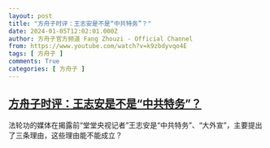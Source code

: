 ```yaml
---
layout: post
title: "方舟子时评：王志安是不是“中共特务”？"
date: 2024-01-05T12:02:01.000Z
author: 方舟子官方频道 Fang Zhouzi - Official Channel
from: https://www.youtube.com/watch?v=k9zbdyvqo4E
tags: [ 方舟子 ]
comments: True
categories: [ 方舟子 ]
---
```

<!--1704456121000-->
[方舟子时评：王志安是不是“中共特务”？](https://www.youtube.com/watch?v=k9zbdyvqo4E)
------

<div>
法轮功的媒体在揭露前“堂堂央视记者”王志安是“中共特务”、“大外宣”，主要提出了三条理由，这些理由能不能成立？
</div>

